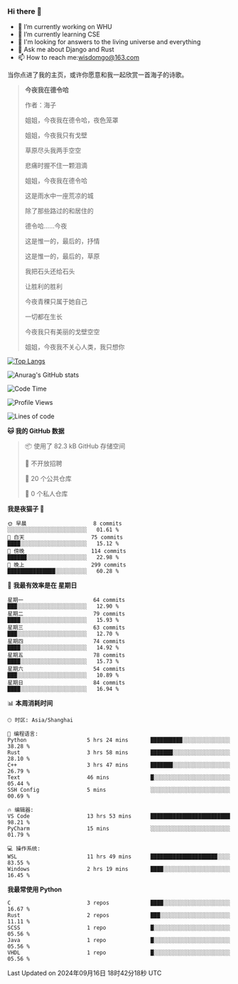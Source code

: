 ### Hi there 👋



- 🔭 I’m currently working on WHU
- 🌱 I’m currently learning CSE
- 🤔 I'm looking for answers to the living universe and everything
- 💬 Ask me about Django and Rust
- 📫 How to reach me:wisdomgo@163.com

当你点进了我的主页，或许你愿意和我一起欣赏一首海子的诗歌。

>**今夜我在德令哈**
>
>作者：海子
>
>姐姐，今夜我在德令哈，夜色笼罩
>
>姐姐，今夜我只有戈壁
>
>草原尽头我两手空空
>
>悲痛时握不住一颗泪滴
>
>姐姐，今夜我在德令哈
>
>这是雨水中一座荒凉的城
>
>除了那些路过的和居住的
>
>德令哈......今夜
>
>这是惟一的，最后的，抒情
>
>这是惟一的，最后的，草原
>
>我把石头还给石头
>
>让胜利的胜利
>
>今夜青稞只属于她自己
>
>一切都在生长
>
>今夜我只有美丽的戈壁空空
>
>姐姐，今夜我不关心人类，我只想你



[![Top Langs](https://github-readme-stats.vercel.app/api/top-langs/?username=wisdomgo&theme=onedark)](https://github.com/anuraghazra/github-readme-stats)

![Anurag's GitHub stats](https://github-readme-stats.vercel.app/api?username=wisdomgo&hide=contribs,stars&theme=synthwave)

<!--START_SECTION:waka-->
![Code Time](http://img.shields.io/badge/Code%20Time-223%20hrs%2022%20mins-blue)

![Profile Views](http://img.shields.io/badge/%E4%B8%AA%E4%BA%BA%E8%B5%84%E6%96%99%E8%A7%82%E7%9C%8B%E6%AC%A1%E6%95%B0-2-blue)

![Lines of code](https://img.shields.io/badge/%E4%BB%8E%E3%80%8CHello%20World%E3%80%8D%E8%B5%B7%E6%88%91%E5%B7%B2%E7%BB%8F%E5%86%99%E4%BA%86-641.5%20thousand%20%E8%A1%8C%E4%BB%A3%E7%A0%81-blue)

**🐱 我的 GitHub 数据** 

> 📦  使用了 82.3 kB GitHub 存储空间 
 > 
> 🚫 不开放招聘
 > 
> 📜 20 个公共仓库 
 > 
> 🔑 0 个私人仓库 
 > 
**我是夜猫子 🦉** 

```text
🌞 早晨                     8 commits           ░░░░░░░░░░░░░░░░░░░░░░░░░   01.61 % 
🌆 白天                     75 commits          ████░░░░░░░░░░░░░░░░░░░░░   15.12 % 
🌃 傍晚                     114 commits         ██████░░░░░░░░░░░░░░░░░░░   22.98 % 
🌙 晚上                     299 commits         ███████████████░░░░░░░░░░   60.28 % 
```
📅 **我最有效率是在 星期日** 

```text
星期一                      64 commits          ███░░░░░░░░░░░░░░░░░░░░░░   12.90 % 
星期二                      79 commits          ████░░░░░░░░░░░░░░░░░░░░░   15.93 % 
星期三                      63 commits          ███░░░░░░░░░░░░░░░░░░░░░░   12.70 % 
星期四                      74 commits          ████░░░░░░░░░░░░░░░░░░░░░   14.92 % 
星期五                      78 commits          ████░░░░░░░░░░░░░░░░░░░░░   15.73 % 
星期六                      54 commits          ███░░░░░░░░░░░░░░░░░░░░░░   10.89 % 
星期日                      84 commits          ████░░░░░░░░░░░░░░░░░░░░░   16.94 % 
```


📊 **本周消耗时间** 

```text
🕑︎ 时区: Asia/Shanghai

💬 编程语言: 
Python                   5 hrs 24 mins       ██████████░░░░░░░░░░░░░░░   38.28 % 
Rust                     3 hrs 58 mins       ███████░░░░░░░░░░░░░░░░░░   28.10 % 
C++                      3 hrs 47 mins       ███████░░░░░░░░░░░░░░░░░░   26.79 % 
Text                     46 mins             █░░░░░░░░░░░░░░░░░░░░░░░░   05.44 % 
SSH Config               5 mins              ░░░░░░░░░░░░░░░░░░░░░░░░░   00.69 % 

🔥 编辑器: 
VS Code                  13 hrs 53 mins      █████████████████████████   98.21 % 
PyCharm                  15 mins             ░░░░░░░░░░░░░░░░░░░░░░░░░   01.79 % 

💻 操作系统: 
WSL                      11 hrs 49 mins      █████████████████████░░░░   83.55 % 
Windows                  2 hrs 19 mins       ████░░░░░░░░░░░░░░░░░░░░░   16.45 % 
```

**我最常使用 Python** 

```text
C                        3 repos             ████░░░░░░░░░░░░░░░░░░░░░   16.67 % 
Rust                     2 repos             ███░░░░░░░░░░░░░░░░░░░░░░   11.11 % 
SCSS                     1 repo              █░░░░░░░░░░░░░░░░░░░░░░░░   05.56 % 
Java                     1 repo              █░░░░░░░░░░░░░░░░░░░░░░░░   05.56 % 
VHDL                     1 repo              █░░░░░░░░░░░░░░░░░░░░░░░░   05.56 % 
```




 Last Updated on 2024年09月16日 18时42分18秒 UTC
<!--END_SECTION:waka-->
